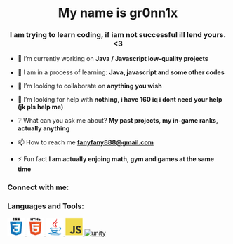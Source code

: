 <h1 align="center">My name is gr0nn1x</h1>
<h3 align="center">I am trying to learn coding, if iam not successful ill lend yours.<3</h3>

- 🔭 I’m currently working on **Java / Javascript low-quality projects**

- 🌱 I am in a process of learning: **Java, javascript and some other codes**

- 👯 I’m looking to collaborate on **anything you wish**

- 🤝 I’m looking for help with **nothing, i have 160 iq i dont need your help (jk pls help me)**

- ❔ What can you ask me about? **My past projects, my in-game ranks, actually anything**

- 📫 How to reach me **fanyfany888@gmail.com**

- ⚡ Fun fact **I am actually enjoing math, gym and games at the same time**

<h3 align="left">Connect with me:</h3>
<p align="left">
</p>

<h3 align="left">Languages and Tools:</h3>
<p align="left"> <a href="https://www.w3schools.com/css/" target="_blank" rel="noreferrer"> <img src="https://raw.githubusercontent.com/devicons/devicon/master/icons/css3/css3-original-wordmark.svg" alt="css3" width="40" height="40"/> </a> <a href="https://www.w3.org/html/" target="_blank" rel="noreferrer"> <img src="https://raw.githubusercontent.com/devicons/devicon/master/icons/html5/html5-original-wordmark.svg" alt="html5" width="40" height="40"/> </a> <a href="https://www.java.com" target="_blank" rel="noreferrer"> <img src="https://raw.githubusercontent.com/devicons/devicon/master/icons/java/java-original.svg" alt="java" width="40" height="40"/> </a> <a href="https://developer.mozilla.org/en-US/docs/Web/JavaScript" target="_blank" rel="noreferrer"> <img src="https://raw.githubusercontent.com/devicons/devicon/master/icons/javascript/javascript-original.svg" alt="javascript" width="40" height="40"/> </a> <a href="https://unity.com/" target="_blank" rel="noreferrer"> <img src="https://www.vectorlogo.zone/logos/unity3d/unity3d-icon.svg" alt="unity" width="40" height="40"/> </a> </p>
